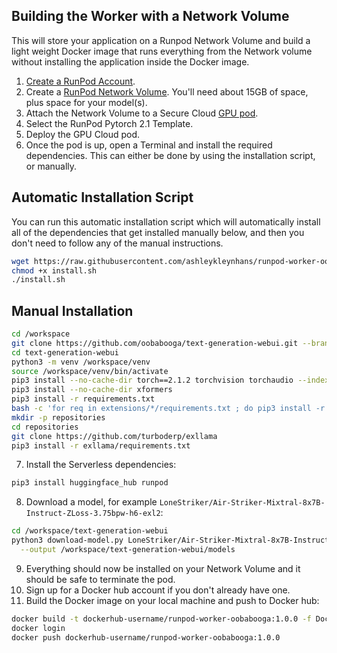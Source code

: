 ## Building the Worker with a Network Volume

This will store your application on a Runpod Network Volume and
build a light weight Docker image that runs everything
from the Network volume without installing the application
inside the Docker image.

1. [Create a RunPod Account](https://runpod.io?ref=2xxro4sy).
2. Create a [RunPod Network Volume](https://www.runpod.io/console/user/storage). You'll need about 15GB of space, plus space for your model(s).
3. Attach the Network Volume to a Secure Cloud [GPU pod](https://www.runpod.io/console/gpu-secure-cloud).
4. Select the RunPod Pytorch 2.1 Template.
5. Deploy the GPU Cloud pod.
6. Once the pod is up, open a Terminal and install the required
   dependencies. This can either be done by using the installation
   script, or manually.

## Automatic Installation Script

You can run this automatic installation script which will
automatically install all of the dependencies that get installed
manually below, and then you don't need to follow any of the
manual instructions.

```bash
wget https://raw.githubusercontent.com/ashleykleynhans/runpod-worker-oobabooga/main/scripts/install.sh
chmod +x install.sh
./install.sh
```

## Manual Installation

```bash
cd /workspace
git clone https://github.com/oobabooga/text-generation-webui.git --branch snapshot-2023-10-29
cd text-generation-webui
python3 -m venv /workspace/venv
source /workspace/venv/bin/activate
pip3 install --no-cache-dir torch==2.1.2 torchvision torchaudio --index-url https://download.pytorch.org/whl/cu121
pip3 install --no-cache-dir xformers
pip3 install -r requirements.txt
bash -c 'for req in extensions/*/requirements.txt ; do pip3 install -r "$req" ; done'
mkdir -p repositories
cd repositories
git clone https://github.com/turboderp/exllama
pip3 install -r exllama/requirements.txt
```

7. Install the Serverless dependencies:

```bash
pip3 install huggingface_hub runpod
```

8. Download a model, for example `LoneStriker/Air-Striker-Mixtral-8x7B-Instruct-ZLoss-3.75bpw-h6-exl2`:

```bash
cd /workspace/text-generation-webui
python3 download-model.py LoneStriker/Air-Striker-Mixtral-8x7B-Instruct-ZLoss-3.75bpw-h6-exl2 \
  --output /workspace/text-generation-webui/models
```

9. Everything should now be installed on your Network Volume and it
   should be safe to terminate the pod.
10. Sign up for a Docker hub account if you don't already have one.
11. Build the Docker image on your local machine and push to Docker hub:

```bash
docker build -t dockerhub-username/runpod-worker-oobabooga:1.0.0 -f Dockerfile.Network_Volume .
docker login
docker push dockerhub-username/runpod-worker-oobabooga:1.0.0
```
